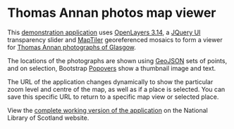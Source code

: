 Thomas Annan photos map viewer
==============================

This <a href="http://geo.nls.uk/maps/dev/thomas-annan/index.html">demonstration application</a> uses <a href="http://openlayers.org">OpenLayers 3.14</a>, a <a href="http://jqueryui.com/">JQuery UI</a> transparency slider and <a href="http://www.maptiler.com/">MapTiler</a> georeferenced mosaics to form a viewer for <a href="http://digital.nls.uk/learning/thomas-annan-glasgow/index.html">Thomas Annan photographs of Glasgow</a>. 

The locations of the photographs are shown using <a href="http://geojson.org/geojson-spec.html">GeoJSON</a> sets of points, and on selection, Bootstrap <a href="https://v4-alpha.getbootstrap.com/components/popovers/">Popovers</a> show a thumbnail image and text.

The URL of the application changes dynamically to show the particular zoom level and centre of the map, as well as if a place is selected. You can save this specific URL to return to a specific map view or selected place. 

View the <a href="http://digital.nls.uk/learning/thomas-annan-glasgow/historical-maps/">complete working version of the application</a> on the National Library of Scotland website.
